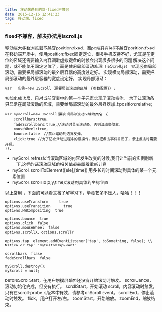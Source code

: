 ```yaml
---
title: 移动端遇到的坑-fixed不兼容
date: 2015-12-16 12:41:23
tags: 移动端、fixed
---
```

### fixed不兼容，解决办法用iscroll.js

移动端大多数浏览器不兼容position:fixed，而pc端只有ie6不兼容position:fixed    
在移动端开发中，使用position:fixed固定定位，很多手机支持不好，尤其是在定位的区域还需要输入内容调取虚拟键盘的时候会出现很多很多的问题
解决这个问题，就不能使用固定定位了，而是使用局部滚动处理（isScroll.js）
实现竖向局部滚动，需要把局部滚动的最外层容器的高度设定好。
实现横向局部滚动，需要把局部滚动的最外层容器的宽度设定好。
实现局部滚动：
```
var   实例=new IScroll（需要局部滚动的区域，{参数配置}）;
```
初始化成功后，只对当前容器中的第一个子元素实现了滚动操作。
为了让滚动条只显示在局部滚动的区域，需要给局部滚动的最外层容器加上position:relative;
```
var myscroll=new IScroll(要实现局部滚动区域的类名，{
    scrollbars:true，
    fadeScrollbars:true,//滚动时显示滚动条，否则滚动条隐藏。
    mouseWheel:true,
    bounce:false  //禁止运动到边界反弹。
    click:true //为了防止滑动过程中的误操作，默认把点击事件关闭了，想让点击时需要开启。
});
```

* myScroll.refresh:当滚动区域的内容发生改变的时候,我们让当前的实例刷新一下,这样的话滚动区域的相关值都会跟着重新计算
* myScroll.scrollToElement([ele],[time]):用多长的时间滚动到具体的某一个元素位置
* myScroll.scrollTo(x,y,time):滚动到具体的坐标位置

以上常用 ，下面的可以看文档了解学习下，毕竟艺多不压人，哈哈！！！
```
options.useTransform     true
options.useTransition      true
options.HWCompositing  true

options.bounce  true
options.click  false
options.mouseWheel  false
options.scrollX、options.scrollY

options.tap  element.addEventListener('tap', doSomething, false); \\ Native or tap: 'myCustomTapEvent'

scrollbars  flase
fadeScrollbars  false

myScroll.destroy();
myScroll = null;
```

beforeScrollStart，在用户触摸屏幕但还没有开始滚动时触发。
scrollCancel，滚动初始化完成，但没有执行。
scrollStart，开始滚动
scroll，内容滚动时触发，只有在scroll-probe.js版本中有效，请参考onScroll event。
scrollEnd，停止滚动时触发。
flick，用户打开左/右。
zoomStart，开始缩放。
zoomEnd，缩放结束。
